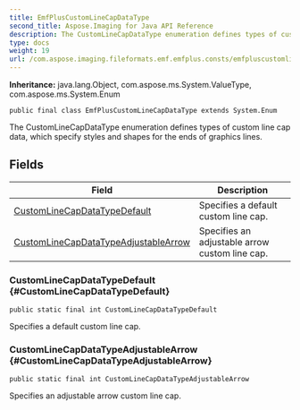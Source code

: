 ```yaml
---
title: EmfPlusCustomLineCapDataType
second_title: Aspose.Imaging for Java API Reference
description: The CustomLineCapDataType enumeration defines types of custom line cap data which specify styles and shapes for the ends of graphics lines.
type: docs
weight: 19
url: /com.aspose.imaging.fileformats.emf.emfplus.consts/emfpluscustomlinecapdatatype/
---
```

**Inheritance:**
java.lang.Object, com.aspose.ms.System.ValueType, com.aspose.ms.System.Enum
```
public final class EmfPlusCustomLineCapDataType extends System.Enum
```

The CustomLineCapDataType enumeration defines types of custom line cap data, which specify styles and shapes for the ends of graphics lines.
## Fields

| Field | Description |
| --- | --- |
| [CustomLineCapDataTypeDefault](#CustomLineCapDataTypeDefault) | Specifies a default custom line cap. |
| [CustomLineCapDataTypeAdjustableArrow](#CustomLineCapDataTypeAdjustableArrow) | Specifies an adjustable arrow custom line cap. |
### CustomLineCapDataTypeDefault {#CustomLineCapDataTypeDefault}
```
public static final int CustomLineCapDataTypeDefault
```


Specifies a default custom line cap.

### CustomLineCapDataTypeAdjustableArrow {#CustomLineCapDataTypeAdjustableArrow}
```
public static final int CustomLineCapDataTypeAdjustableArrow
```


Specifies an adjustable arrow custom line cap.

